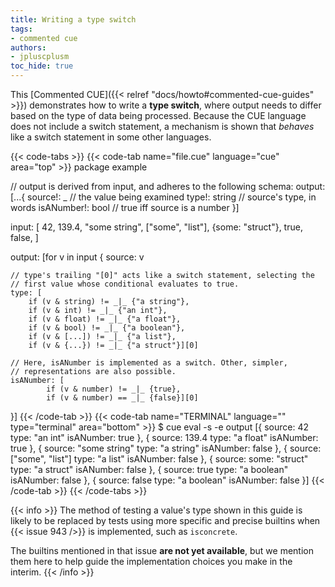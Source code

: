 ```yaml
---
title: Writing a type switch
tags:
- commented cue
authors:
- jpluscplusm
toc_hide: true
---
```


This [Commented CUE]({{< relref "docs/howto#commented-cue-guides" >}})
demonstrates how to write a **type switch**, where output needs to differ based
on the type of data being processed. Because the CUE language does not include
a switch statement, a mechanism is shown that *behaves* like a switch statement
in some other languages.

{{< code-tabs >}}
{{< code-tab name="file.cue" language="cue"  area="top" >}}
package example

// output is derived from input, and adheres to the following schema:
output: [...{
	source!:    _      // the value being examined
	type!:      string // source's type, in words
	isANumber!: bool   // true iff source is a number
}]

input: [
	42, 139.4, "some string",
	["some", "list"],
	{some: "struct"},
	true, false,
]

output: [for v in input {
	source: v

	// type's trailing "[0]" acts like a switch statement, selecting the
	// first value whose conditional evaluates to true.
	type: [
		if (v & string) != _|_ {"a string"},
		if (v & int) != _|_ {"an int"},
		if (v & float) != _|_ {"a float"},
		if (v & bool) != _|_ {"a boolean"},
		if (v & [...]) != _|_ {"a list"},
		if (v & {...}) != _|_ {"a struct"}][0]

	// Here, isANumber is implemented as a switch. Other, simpler,
	// representations are also possible.
	isANumber: [
			if (v & number) != _|_ {true},
			if (v & number) == _|_ {false}][0]
}]
{{< /code-tab >}}
{{< code-tab name="TERMINAL" language="" type="terminal" area="bottom" >}}
$ cue eval -s -e output
[{
    source:    42
    type:      "an int"
    isANumber: true
}, {
    source:    139.4
    type:      "a float"
    isANumber: true
}, {
    source:    "some string"
    type:      "a string"
    isANumber: false
}, {
    source: ["some", "list"]
    type:      "a list"
    isANumber: false
}, {
    source: some: "struct"
    type:      "a struct"
    isANumber: false
}, {
    source:    true
    type:      "a boolean"
    isANumber: false
}, {
    source:    false
    type:      "a boolean"
    isANumber: false
}]
{{< /code-tab >}}
{{< /code-tabs >}}

{{< info >}}
The method of testing a value's type shown in this guide is likely to be
replaced by tests using more specific and precise builtins when
{{< issue 943 />}} is implemented, such as `isconcrete`.

The builtins mentioned in that issue **are not yet available**, but we mention
them here to help guide the implementation choices you make in the interim.
{{< /info >}}
